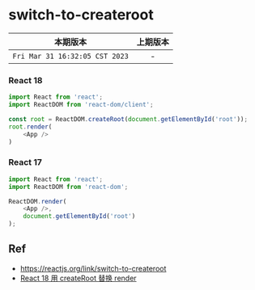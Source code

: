 # switch-to-createroot


|本期版本|上期版本
|:---:|:---:
`Fri Mar 31 16:32:05 CST 2023` | -

### React 18

```javascript
import React from 'react';
import ReactDOM from 'react-dom/client';

const root = ReactDOM.createRoot(document.getElementById('root'));
root.render(
	<App />
)
```


### React 17

```javascript
import React from 'react';
import ReactDOM from 'react-dom';

ReactDOM.render(
	<App />,
	document.getElementById('root')
);
```

## Ref

* <https://reactjs.org/link/switch-to-createroot>
* [React 18 用 createRoot 替换 render](https://juejin.cn/post/6992435557456412709)